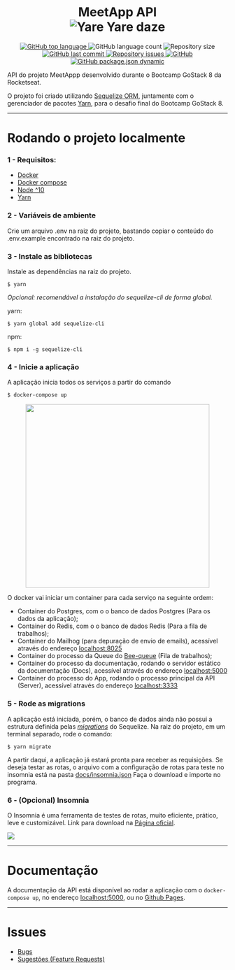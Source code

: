 <h1 align="center">
    MeetApp API
    </br>
    <img alt="Yare Yare daze" src="https://i.imgur.com/3cqc6DD.png" />

</h1>
<p align="center">
  <a href="https://github.com/thejoaov/bootcamp-meetapp-api/search?l=javascript">
    <img alt="GitHub top language" src="https://img.shields.io/github/languages/top/thejoaov/bootcamp-meetapp-api.svg">
  </a>
  <img alt="GitHub language count" src="https://img.shields.io/github/languages/count/thejoaov/bootcamp-meetapp-api.svg">
  <img alt="Repository size" src="https://img.shields.io/github/repo-size/thejoaov/bootcamp-meetapp-api.svg">
  <a href="https://github.com/thejoaov/bootcamp-meetapp-api/commits/master">
    <img alt="GitHub last commit" src="https://img.shields.io/github/last-commit/thejoaov/bootcamp-meetapp-api.svg">
  </a>
  <a href="https://github.com/thejoaov/bootcamp-meetapp-api/issues">
    <img alt="Repository issues" src="https://img.shields.io/github/issues/thejoaov/bootcamp-meetapp-api.svg">
  </a>
  <a href="https://github.com/thejoaov/bootcamp-meetapp-api/blob/master/LICENSE">
    <img alt="GitHub" src="https://img.shields.io/github/license/thejoaov/bootcamp-meetapp-api.svg">
  </a>
  <a href="https://github.com/thejoaov/bootcamp-meetapp-api/blob/master/package.json">
    <img alt="GitHub package.json dynamic" src="https://img.shields.io/github/package-json/keywords/thejoaov/bootcamp-meetapp-api">
  </a>
</p>


API do projeto MeetAppp desenvolvido durante o Bootcamp GoStack 8 da Rocketseat.

O projeto foi criado utilizando [Sequelize ORM](https://sequelize.org/), juntamente com o gerenciador de pacotes [Yarn](https://yarnpkg.com/pt-BR/), para o desafio final do Bootcamp GoStack 8.

---
# Rodando o projeto localmente

### 1 - Requisitos:
- [Docker](https://docs.docker.com/install/)
- [Docker compose](https://docs.docker.com/compose/install/)
- [Node ^10](https://nodejs.org/en/)
- [Yarn](https://yarnpkg.com/pt-BR/)

### 2 - Variáveis de ambiente
Crie um arquivo .env na raiz do projeto, bastando copiar o conteúdo do .env.example encontrado na raiz do projeto.

### 3 - Instale as bibliotecas
Instale as dependências na raiz do projeto.
```
$ yarn
```
_Opcional: recomendável a instalação do sequelize-cli de forma global._

yarn:
```
$ yarn global add sequelize-cli
```
npm:
```
$ npm i -g sequelize-cli
```

### 4 - Inicie a aplicação
A aplicação inicia todos os serviços a partir do comando
```
$ docker-compose up
```
<div align="center">
<img src="https://i.imgur.com/mMknsiN.gif" height="420">
</div>

O docker vai iniciar um container para cada serviço na seguinte ordem:
- Container do Postgres, com o o banco de dados Postgres (Para os dados da aplicação);
- Container do Redis, com o o banco de dados Redis (Para a fila de trabalhos);
- Container do Mailhog (para depuração de envio de emails), acessível através do endereço [localhost:8025](http://localhost:8025)
- Container do processo da Queue do [Bee-queue](https://bee-queue.com/) (Fila de trabalhos);
- Container do processo da documentação, rodando o servidor estático da documentação (Docs), acessível através do endereço [localhost:5000](http://localhost:5000)
- Container do processo do App, rodando o processo principal da API (Server), acessível através do endereço [localhost:3333](http://localhost:3333)

### 5 - Rode as migrations
A aplicação está iniciada, porém, o banco de dados ainda não possui a estrutura definida pelas [_migrations_](https://sequelize.org/master/manual/migrations.html) do Sequelize.
Na raiz do projeto, em um terminal separado, rode o comando:
```
$ yarn migrate
```
A partir daqui, a aplicação já estará pronta para receber as requisições. Se deseja testar as rotas, o arquivo com a configuração de rotas para teste no insomnia está na pasta [docs/insomnia.json](https://raw.githubusercontent.com/thejoaov/bootcamp-meetapp-api/master/docs/config/insomnia.json)
Faça o download e importe no programa.

### 6 - (Opcional) Insomnia
O Insomnia é uma ferramenta de testes de rotas, muito eficiente, prático, leve e customizável. Link para download na [Página oficial](https://insomnia.rest/download/).

![](https://i.imgur.com/wTn2ltn.png)

---
# Documentação

A documentação da API está disponível ao rodar a aplicação com o ```docker-compose up```, no endereço [localhost:5000](http://localhost:5000), ou no [Github Pages](https://thejoaov.github.io/bootcamp-meetapp-api/).

---
# Issues

- [Bugs](https://github.com/thejoaov/bootcamp-meetapp-api/issues/new?assignees=&labels=bug&template=bug_report.md&title=Bug)
- [Sugestões (Feature Requests)](https://github.com/thejoaov/bootcamp-meetapp-api/issues/new?assignees=&labels=&template=feature_request.md&title=)
